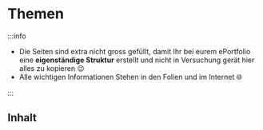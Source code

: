 # Themen

:::info

- Die Seiten sind extra nicht gross gefüllt, damit Ihr bei eurem ePortfolio eine **eigenständige Struktur** erstellt und nicht in Versuchung gerät hier alles zu kopieren :wink:
- Alle wichtigen Informationen Stehen in den Folien und im Internet :globe_with_meridians:

:::

## Inhalt

<DocCardList />
